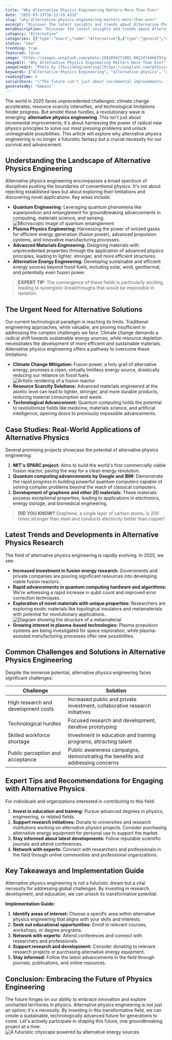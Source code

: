 ```yaml
---
title: "Why Alternative Physics Engineering Matters More Than Ever"
date: "2025-03-23T16:12:19.433Z"
slug: "why-alternative-physics-engineering-matters-more-than-ever"
excerpt: "Discover the latest insights and trends about Alternative Physics Engineering. This comprehensive guide covers everything you need to know about Alternative Physics Engineering in 2025."
metaDescription: "Discover the latest insights and trends about Alternative Physics Engineering. This comprehensive guide covers everything you need to know about Alternativ..."
category: "Alternative"
categories: [{"type":"exact","name":"Alternative"},{"type":"general","name":"Engineering"},{"type":"medium","name":"Advanced Materials"},{"type":"specific","name":"Metamaterials"},{"type":"niche","name":"Negative Refraction"}]
status: "new"
trending: true
featured: false
image: "https://images.unsplash.com/photo-1581094271901-8022df4466f9?q=85&w=1200&fit=max&fm=webp&auto=compress"
imageAlt: "Why Alternative Physics Engineering Matters More Than Ever"
imageCredit: "Photo by [ThisisEngineering](https://unsplash.com/@thisisengineering) on Unsplash"
keywords: ["Alternative Physics Engineering", "alternative physics", "alternative energy engineering", "quantum engineering", "plasma physics engineering", "advanced physics applications", "future of physics engineering", "alternative physics research", "buy alternative energy equipment", "alternative physics projects"]
readingTime: 6
socialShare: "\"The future isn't just about incremental improvements; it's about radical breakthroughs in alternative physics engineering. Are we ready to harness the power of quantum entanglement and fusion energy?\""
generatedBy: "Gemini"
---
```




The world in 2025 faces unprecedented challenges: climate change accelerates, resource scarcity intensifies, and technological limitations hinder progress.  But amidst these hurdles, a revolutionary wave is emerging: **alternative physics engineering**.  This isn't just about incremental improvements; it's about harnessing the power of radical new physics principles to solve our most pressing problems and unlock unimaginable possibilities. This article will explore why alternative physics engineering is no longer a futuristic fantasy but a crucial necessity for our survival and advancement.

## Understanding the Landscape of Alternative Physics Engineering

Alternative physics engineering encompasses a broad spectrum of disciplines pushing the boundaries of conventional physics. It's not about rejecting established laws but about exploring their limitations and discovering novel applications.  Key areas include:

* **Quantum Engineering:** Leveraging quantum phenomena like superposition and entanglement for groundbreaking advancements in computing, materials science, and sensing. ![Microscopic image of quantum entanglement](https://images.unsplash.com/photo-1581092583537-20d51b4b4f1b?q=85&w=1200&fit=max&fm=webp&auto=compress)
* **Plasma Physics Engineering:** Harnessing the power of ionized gases for efficient energy generation (fusion power), advanced propulsion systems, and innovative manufacturing processes.
* **Advanced Materials Engineering:** Designing materials with unprecedented properties through the application of advanced physics principles, leading to lighter, stronger, and more efficient structures.
* **Alternative Energy Engineering:** Developing sustainable and efficient energy sources beyond fossil fuels, including solar, wind, geothermal, and potentially even fusion power.

> **EXPERT TIP:**  The convergence of these fields is particularly exciting, leading to synergistic breakthroughs that would be impossible in isolation.

## The Urgent Need for Alternative Solutions

Our current technological paradigm is reaching its limits.  Traditional engineering approaches, while valuable, are proving insufficient in addressing the complex challenges we face.  Climate change demands a radical shift towards sustainable energy sources, while resource depletion necessitates the development of more efficient and sustainable materials.  Alternative physics engineering offers a pathway to overcome these limitations.

* **Climate Change Mitigation:**  Fusion power, a holy grail of alternative energy, promises a clean, virtually limitless energy source, drastically reducing our reliance on fossil fuels.  ![Artistic rendering of a fusion reactor](https://images.unsplash.com/photo-1581092580497-e0d23cbdf1dc?q=85&w=1200&fit=max&fm=webp&auto=compress)
* **Resource Scarcity Solutions:** Advanced materials engineered at the atomic level can lead to lighter, stronger, and more durable products, reducing material consumption and waste.
* **Technological Advancement:** Quantum computing holds the potential to revolutionize fields like medicine, materials science, and artificial intelligence, opening doors to previously impossible advancements.

## Case Studies: Real-World Applications of Alternative Physics

Several promising projects showcase the potential of alternative physics engineering:

1. **MIT's SPARC project:** Aims to build the world's first commercially viable fusion reactor, paving the way for a clean energy revolution.
2. **Quantum computing advancements by Google and IBM:** Demonstrate the rapid progress in building powerful quantum computers capable of solving complex problems beyond the reach of classical computers.
3. **Development of graphene and other 2D materials:** These materials possess exceptional properties, leading to applications in electronics, energy storage, and biomedical engineering.

> **DID YOU KNOW?**  Graphene, a single layer of carbon atoms, is 200 times stronger than steel and conducts electricity better than copper!

## Latest Trends and Developments in Alternative Physics Research

The field of alternative physics engineering is rapidly evolving.  In 2025, we see:

* **Increased investment in fusion energy research:** Governments and private companies are pouring significant resources into developing viable fusion reactors.
* **Rapid advancements in quantum computing hardware and algorithms:**  We're witnessing a rapid increase in qubit count and improved error correction techniques.
* **Exploration of novel materials with unique properties:** Researchers are exploring exotic materials like topological insulators and metamaterials with potential for revolutionary applications.  ![Diagram showing the structure of a metamaterial](https://images.unsplash.com/photo-1581092160562-40aa08e78837?q=85&w=1200&fit=max&fm=webp&auto=compress)
* **Growing interest in plasma-based technologies:** Plasma propulsion systems are being investigated for space exploration, while plasma-assisted manufacturing processes offer new possibilities.

## Common Challenges and Solutions in Alternative Physics Engineering

Despite the immense potential, alternative physics engineering faces significant challenges:

| Challenge                     | Solution                                                                     |
|------------------------------|-----------------------------------------------------------------------------|
| High research and development costs | Increased public and private investment, collaborative research initiatives |
| Technological hurdles          | Focused research and development, iterative prototyping                       |
| Skilled workforce shortage     | Investment in education and training programs, attracting talent           |
| Public perception and acceptance| Public awareness campaigns, demonstrating the benefits and addressing concerns |

## Expert Tips and Recommendations for Engaging with Alternative Physics

For individuals and organizations interested in contributing to this field:

1. **Invest in education and training:** Pursue advanced degrees in physics, engineering, or related fields.
2. **Support research initiatives:** Donate to universities and research institutions working on alternative physics projects.  Consider purchasing alternative energy equipment for personal use to support the market.
3. **Stay informed about latest developments:** Follow reputable scientific journals and attend conferences.
4. **Network with experts:** Connect with researchers and professionals in the field through online communities and professional organizations.

## Key Takeaways and Implementation Guide

Alternative physics engineering is not a futuristic dream but a vital necessity for addressing global challenges.  By investing in research, development, and education, we can unlock its transformative potential.

**Implementation Guide:**

1. **Identify areas of interest:** Choose a specific area within alternative physics engineering that aligns with your skills and interests.
2. **Seek out educational opportunities:**  Enroll in relevant courses, workshops, or degree programs.
3. **Network with experts:** Attend conferences and connect with researchers and professionals.
4. **Support research and development:** Consider donating to relevant research projects or purchasing alternative energy equipment.
5. **Stay informed:** Follow the latest advancements in the field through journals, publications, and online resources.

## Conclusion: Embracing the Future of Physics Engineering

The future hinges on our ability to embrace innovation and explore uncharted territories in physics. Alternative physics engineering is not just an option; it's a necessity.  By investing in this transformative field, we can create a sustainable, technologically advanced future for generations to come.  Let's actively participate in shaping this future, one groundbreaking project at a time.  ![A futuristic cityscape powered by alternative energy sources](https://images.unsplash.com/photo-1580982172477-9373ff52ae43?q=85&w=1200&fit=max&fm=webp&auto=compress)

